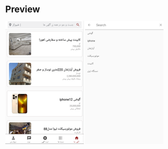 # Preview
<img src="https://github.com/maryamfereydouni/divar_homepage_clone/blob/main/divar_clone/images/divar_home_page.PNG?raw=true" width="248" height="389">
<img src="https://github.com/maryamfereydouni/divar_homepage_clone/blob/main/divar_clone/images/search_bar.PNG?raw=true" width="248" height="389">
